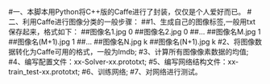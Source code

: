 #一、本脚本用Python将C++版的Caffe进行了封装，仅仅是个人爱好而已。
#二、利用Caffe进行图像分类的一般步骤：
##1、生成自己的图像标签,一般用txt保存起来，格式如下：
	##图像名1.jpg 0
	##图像名2.jpg 0
	##...
	##图像名M.jpg 1
	##图像名(M+1).jpg 1
	##...
	##图像名N.jpg k
	##图像名(N+1).jpg k
#2、将图像数据转化为Caffe可用的格式，一般为lmdb;
#3、计算所有图像像素数据的均值;
#4、编写配置文件：xx-Solver-xx.prototxt;
#5、编写网络结构文件：xx-train_test-xx.prototxt;
#6、训练网络;
#7、对网络进行测试。
		

									
							
